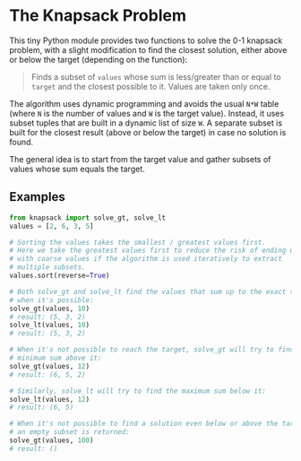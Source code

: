 # The Knapsack Problem

This tiny Python module provides two functions to solve the 0-1 knapsack problem, with a slight modification to find the closest solution, either above or below the target (depending on the function):

> Finds a subset of `values` whose sum is less/greater than or equal to `target` and the closest possible to it. Values are taken only once.

The algorithm uses dynamic programming and avoids the usual `N*W` table (where `N` is the number of values and `W` is the target value). Instead, it uses subset tuples that are built in a dynamic list of size `W`. A separate subset is built for the closest result (above or below the target) in case no solution is found.

The general idea is to start from the target value and gather subsets of values whose sum equals the target.

## Examples

```python
from knapsack import solve_gt, solve_lt
values = [2, 6, 3, 5]

# Sorting the values takes the smallest / greatest values first.
# Here we take the greatest values first to reduce the risk of ending up
# with coarse values if the algorithm is used iteratively to extract
# multiple subsets.
values.sort(reverse=True)

# Both solve_gt and solve_lt find the values that sum up to the exact target
# when it's possible:
solve_gt(values, 10)
# result: (5, 3, 2)
solve_lt(values, 10)
# result: (5, 3, 2)

# When it's not possible to reach the target, solve_gt will try to find the
# minimum sum above it:
solve_gt(values, 12)
# result: (6, 5, 2)

# Similarly, solve_lt will try to find the maximum sum below it:
solve_lt(values, 12)
# result: (6, 5)

# When it's not possible to find a solution even below or above the target,
# an empty subset is returned:
solve_gt(values, 100)
# result: ()
```
